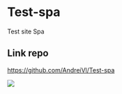 # Test-spa
Test site Spa

## Link repo
https://github.com/AndreiVl/Test-spa

![](https://github.com/AndreiVl/Test-spa)
